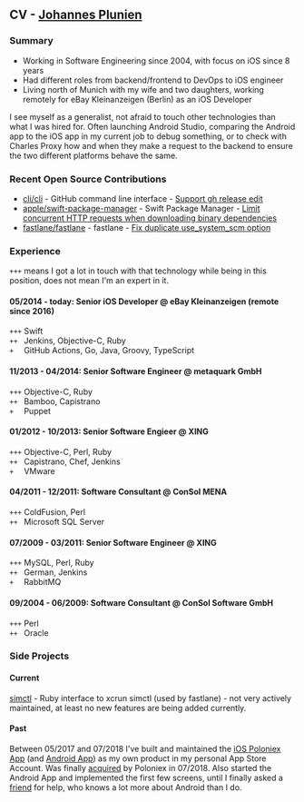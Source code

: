 ## CV - [Johannes Plunien](mailto:johannes@plunien.com)

### Summary

- Working in Software Engineering since 2004, with focus on iOS since 8 years
- Had different roles from backend/frontend to DevOps to iOS engineer
- Living north of Munich with my wife and two daughters, working remotely for eBay Kleinanzeigen (Berlin) as an iOS Developer

I see myself as a generalist, not afraid to touch other technologies than what I was hired for. Often launching Android Studio, comparing the Android app to the iOS app in my current job to debug something, or to check with Charles Proxy how and when they make a request to the backend to ensure the two different platforms behave the same.

### Recent Open Source Contributions

* [cli/cli](https://github.com/cli/cli) - GitHub command line interface - [Support gh release edit](https://github.com/cli/cli/pull/5422)
* [apple/swift-package-manager](github.com/apple/swift-package-manager) - Swift Package Manager - [Limit concurrent HTTP requests when downloading binary dependencies](https://github.com/apple/swift-package-manager/pull/4017)
* [fastlane/fastlane](github.com/fastlane/fastlane) - fastlane - [Fix duplicate use_system_scm option](https://github.com/fastlane/fastlane/pull/17957)

### Experience

`+++` means I got a lot in touch with that technology while being in this position, does not mean I'm an expert in it.

#### 05/2014 - today: Senior iOS Developer @ eBay Kleinanzeigen (remote since 2016)
`+++` Swift\
`++ ` Jenkins, Objective-C, Ruby\
`+  ` GitHub Actions, Go, Java, Groovy, TypeScript

#### 11/2013 - 04/2014: Senior Software Engineer @ metaquark GmbH
`+++` Objective-C, Ruby\
`++ ` Bamboo, Capistrano\
`+  ` Puppet

#### 01/2012 - 10/2013: Senior Software Engieer @ XING
`+++` Objective-C, Perl, Ruby\
`++ ` Capistrano, Chef, Jenkins\
`+  ` VMware

#### 04/2011 - 12/2011: Software Consultant @ ConSol MENA
`+++` ColdFusion, Perl\
`++ ` Microsoft SQL Server

#### 07/2009 - 03/2011: Senior Software Engineer @ XING
`+++` MySQL, Perl, Ruby\
`++ ` German, Jenkins\
`+  ` RabbitMQ

#### 09/2004 - 06/2009: Software Consultant @ ConSol Software GmbH
`+++` Perl\
`++ ` Oracle

### Side Projects

#### Current
[simctl](https://github.com/plu/simctl) - Ruby interface to xcrun simctl (used by fastlane) - not very actively maintained, at least no new features are being added currently.

#### Past
Between 05/2017 and 07/2018 I've built and maintained the [iOS Poloniex App](https://apps.apple.com/us/app/poloniex-crypto-exchange/id1234141021) (and [Android App](https://play.google.com/store/apps/details?id=com.plunien.poloniex&hl=en&gl=US)) as my own product in my personal App Store Account. Was finally [acquired](https://www.circle.com/blog/announcing-the-official-poloniex-mobile-app) by Poloniex in 07/2018. Also started the Android App and implemented the first few screens, until I finally asked a [friend](https://github.com/CiprianU) for help, who  knows a lot more about Android than I do.
